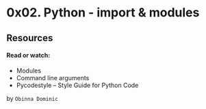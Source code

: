 # **0x02. Python - import & modules**

## **Resources**
#### **Read or watch:** ####

* Modules
* Command line arguments
* Pycodestyle – Style Guide for Python Code

by `Obinna Dominic`
